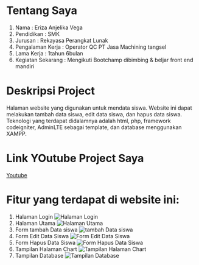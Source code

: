 # Tentang Saya
1. Nama : Eriza Anjelika Vega
2. Pendidikan : SMK
3. Jurusan : Rekayasa Perangkat Lunak
4. Pengalaman Kerja : Operator QC PT Jasa Machining tangsel
5. Lama Kerja : 1tahun 6bulan
6. Kegiatan Sekarang : Mengikuti Bootchamp dibimbing & beljar front end mandiri

# Deskripsi Project 
Halaman website yang digunakan untuk mendata siswa. Website ini dapat melakukan tambah data siswa, edit data siswa, dan hapus data siswa. Teknologi yang terdapat didalamnya adalah html, php, framework codeigniter, AdminLTE sebagai template, dan database menggunakan XAMPP.
# Link YOutube Project Saya
[Youtube](https://youtu.be/Wpp4J2z0eqs?si=K_XGnQocul-N_uMq)
# Fitur yang terdapat di website ini:
1. Halaman Login
   ![Halaman Login](https://github.com/ErizaAnjelika/Website-Data-Siswa/assets/139231295/9d1ad641-da38-42e7-b1da-2cf60cf91df6)
2. Halaman Utama
   ![Halaman Utama](https://github.com/ErizaAnjelika/Website-Data-Siswa/assets/139231295/42a7133f-5a8a-4276-8bec-aefeb2982085)
3. Form tambah Data siswa
   ![tambah Data siswa](https://github.com/ErizaAnjelika/Website-Data-Siswa/assets/139231295/f6a2fdd9-4938-439f-bf54-ffd4385f4f3a)
4. Form Edit Data Siswa
   ![Form Edit Data Siswa](https://github.com/ErizaAnjelika/Website-Data-Siswa/assets/139231295/b3fbefb7-6a7a-48f2-9b55-ed850c668706)
5. Form Hapus Data Siswa
   ![Form Hapus Data Siswa](https://github.com/ErizaAnjelika/Website-Data-Siswa/assets/139231295/9607c06c-a7af-4b7a-9a38-4f4b5b9b9148)
6. Tampilan Halaman Chart
   ![Tampilan Halaman Chart](https://github.com/ErizaAnjelika/Website-Data-Siswa/assets/139231295/d84b5b61-963d-47f5-9020-77ebd002ffd3)
7. Tampilan Database
   ![Tampilan Database](https://github.com/ErizaAnjelika/Website-Data-Siswa/assets/139231295/c9269b86-1478-4d68-8c2e-e22dad3ef48f)




